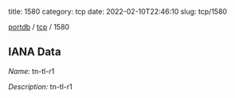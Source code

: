title: 1580
category: tcp
date: 2022-02-10T22:46:10
slug: tcp/1580

[portdb](/) / [tcp](/category/tcp.html) / 1580


## IANA Data

_Name:_ tn-tl-r1

_Description:_ tn-tl-r1

